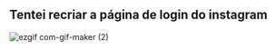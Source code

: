## Tentei recriar a página de login do instagram

![ezgif com-gif-maker (2)](https://user-images.githubusercontent.com/87905157/133711656-42270393-54f5-4b40-9b9b-c040e4b89e22.gif)
